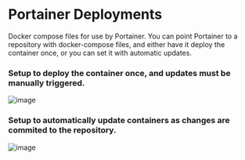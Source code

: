 # Portainer Deployments
Docker compose files for use by Portainer. You can point Portainer to a repository with docker-compose files, and either have it deploy the container once, or you can set it with automatic updates.

### Setup to deploy the container once, and updates must be manually triggered.
![image](https://user-images.githubusercontent.com/92181960/212739053-eab973af-f73a-4134-bc10-ddca51fdc993.png)

### Setup to automatically update containers as changes are commited to the repository.
![image](https://user-images.githubusercontent.com/92181960/212740459-b1cbd3af-fd64-4282-bc66-9af69452bd25.png)
